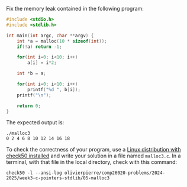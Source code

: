 Fix the memory leak contained in the following program:

```c
#include <stdio.h>
#include <stdlib.h>

int main(int argc, char **argv) {
    int *a = malloc(10 * sizeof(int));
    if(!a) return -1;

    for(int i=0; i<10; i++)
        a[i] = i*2;

    int *b = a;

    for(int i=0; i<10; i++)
        printf("%d ", b[i]);
    printf("\n");

    return 0;
}
```

The expected output is:
```shell
./malloc3
0 2 4 6 8 10 12 14 16 18
```

To check the correctness of your program, use a [Linux distribution with check50 installed](https://github.com/olivierpierre/comp26020-devcontainer) and write your solution in a file named `malloc3.c`.
In a terminal, with that file in the local directory, check with this command:

```shell
check50 -l --ansi-log olivierpierre/comp26020-problems/2024-2025/week3-c-pointers-stdlib/05-malloc3
```
